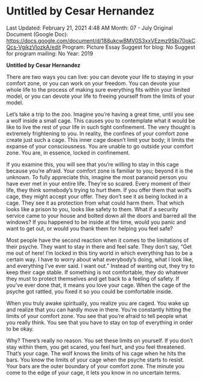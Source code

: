 # Untitled by Cesar Hernandez

Last Updated: February 21, 2021 4:48 AM
Month: 07 - July
Original Document (Google Doc): https://docs.google.com/document/d/188ukcwBMV0S3xxVEzmz9Sbi70okCQcs-VgikzVlozkA/edit
Program: Picture Essay
Suggest for blog: No
Suggest for program mailing: No
Year: 2019

**Untitled by Cesar Hernandez**

There are two ways you can live: you can devote your life to staying in your comfort zone, or you can work on your freedom. You can devote your whole life to the process of making sure everything fits within your limited model, or you can devote your life to freeing yourself from the limits of your model.

Let’s take a trip to the zoo. Imagine you’re having a great time, until you see a wolf inside a small cage. This causes you to contemplate what it would be like to live the rest of your life in such tight confinement. The very thought is extremely frightening to you. In reality, the confines of your comfort zone create just such a cage. This inner cage doesn’t limit your body; it limits the expanse of your consciousness. You are unable to go outside your comfort zone. You are, in essence, locked in confinement.

If you examine this, you will see that you’re willing to stay in this cage because you’re afraid. Your comfort zone is familiar to you; beyond it is the unknown. To fully appreciate this, imagine the most paranoid person you have ever met in your entire life. They’re so scared. Every moment of their life, they think somebody’s trying to hurt them. If you offer them that wolf’s cage, they might accept your offer. They don’t see it as being locked in a cage. They see it as protection from what could harm them. That which looks like a prison to you, looks like safety to them. What if a security service came to your house and bolted down all the doors and barred all the windows? If you happened to be inside at the time, would you panic and want to get out, or would you thank them for helping you feel safe?

Most people have the second reaction when it comes to the limitations of their psyche. They want to stay in there and feel safe. They don’t say, “Get me out of here! I’m locked in this tiny world in which everything has to be a certain way. I have to worry about what everybody’s doing, what I look like, and everything I’ve ever said. I want out.” Instead of wanting out, they try to keep their cage stable. If something is not comfortable, they do whatever they must to protect themselves and get back to a feeling of safety. If you’ve ever done that, it means you love your cage. When the cage of the psyche got rattled, you fixed it so you could be comfortable inside.

When you truly awake spiritually, you realize you are caged. You wake up and realize that you can hardly move in there. You’re constantly hitting the limits of your comfort zone. You see that you’re afraid to tell people what you really think. You see that you have to stay on top of everything in order to be okay.

Why? There’s really no reason. You set these limits on yourself. If you don’t stay within them, you get scared, you feel hurt, and you feel threatened. That’s your cage. The wolf knows the limits of his cage when he hits the bars. You know the limits of your cage when the psyche starts to resist. Your bars are the outer boundary of your comfort zone. The minute you come to the edge of your cage, it lets you know in no uncertain terms.
